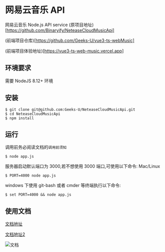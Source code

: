 # 网易云音乐 API

网易云音乐 Node.js API service
(原项目地址)[https://github.com/Binaryify/NeteaseCloudMusicApi]

(前端项目仓库)[https://github.com/Geeks-U/vue3-ts-webMusic]

(前端项目体验地址)[https://vue3-ts-web-music.vercel.app]

## 环境要求

需要 NodeJS 8.12+ 环境

## 安装

```shell
$ git clone git@github.com:Geeks-U/NeteaseCloudMusicApi.git
$ cd NeteaseCloudMusicApi
$ npm install
```

## 运行
调用前务必阅读文档的`调用前须知`

```shell
$ node app.js
```

服务器启动默认端口为 3000,若不想使用 3000 端口,可使用以下命令: Mac/Linux

```shell
$ PORT=4000 node app.js
```

windows 下使用 git-bash 或者 cmder 等终端执行以下命令:

```shell
$ set PORT=4000 && node app.js
```

## 使用文档

[文档地址](https://binaryify.github.io/NeteaseCloudMusicApi) 

[文档地址2](https://neteasecloudmusicapi.vercel.app)

![文档](https://raw.githubusercontent.com/Binaryify/NeteaseCloudMusicApi/master/static/docs.png)